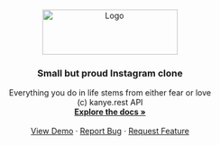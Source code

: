 <!-- PROJECT LOGO -->
<br />
<p align="center">
  <a href="https://github.com/shweps13/Pamparam">
    <img src="https://www.pamparam.online/static/media/logo.763a0d26.png" alt="Logo" width="240" height="80">
  </a>

  <h3 align="center">Small but proud Instagram clone</h3>

  <p align="center">
    Everything you do in life stems from either fear or love
    </br>
    (c) kanye.rest API
    <br />
    <a href="https://github.com/shweps13/Pamparam"><strong>Explore the docs »</strong></a>
    <br />
    <br />
    <a href="https://www.pamparam.online/">View Demo</a>
    ·
    <a href="https://github.com/shweps13/Pamparam/issues">Report Bug</a>
    ·
    <a href="https://github.com/shweps13/Pamparam/issues">Request Feature</a>
  </p>
</p>
